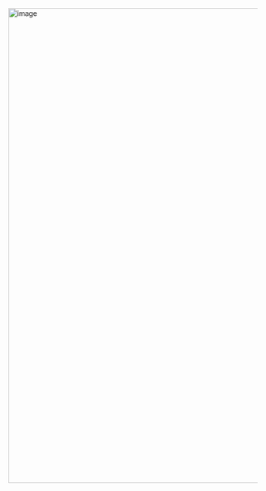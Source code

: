 <img width="958" alt="image" src="https://user-images.githubusercontent.com/113335924/196831033-b7c41c56-66f5-45b1-b1a2-2937c4c72099.png">
